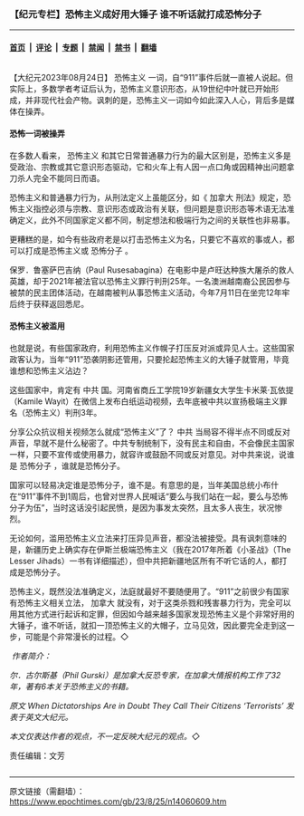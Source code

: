 ### 【纪元专栏】恐怖主义成好用大锤子 谁不听话就打成恐怖分子

---

#### [首页](../../../..?n14060609) &nbsp;|&nbsp; [评论](../../../../../epoch-comment?n14060609) &nbsp;|&nbsp; [专题](../../../../../epoch-special?n14060609) &nbsp;|&nbsp; [禁闻](../../../../../epoch-news?n14060609) &nbsp;|&nbsp; [禁书](../../../../../books?n14060609) &nbsp;|&nbsp; [翻墙](https://github.com/gfw-breaker/nogfw/blob/master/README.md?n14060609)


<div class="column" id="artbody" itemprop="articleBody">
 <!-- article content begin -->
 <p>
  【大纪元2023年08月24日】
  <ok href="https://www.epochtimes.com/gb/tag/%E6%81%90%E6%80%96%E4%B8%BB%E4%B9%89.html">
   恐怖主义
  </ok>
  一词，自“911”事件后就一直被人说起。但实际上，多数学者考证后认为，恐怖主义意识形态，从19世纪中叶就已开始形成，并非现代社会产物。讽刺的是，恐怖主义一词如今如此深入人心，背后多是媒体在操弄。
 </p>
 <h4>
  恐怖一词被操弄
 </h4>
 <p>
  在多数人看来，
  <ok href="https://www.epochtimes.com/gb/tag/%E6%81%90%E6%80%96%E4%B8%BB%E4%B9%89.html">
   恐怖主义
  </ok>
  和其它日常普通暴力行为的最大区别是，恐怖主义多是受政治、宗教或其它意识形态驱动，它和火车上有人因一点口角或因精神出问题拿刀杀人完全不能同日而语。
 </p>
 <p>
  恐怖主义和普通暴力行为，从刑法定义上虽能区分，如《
  <ok href="https://www.epochtimes.com/gb/tag/%E5%8A%A0%E6%8B%BF%E5%A4%A7.html">
   加拿大
  </ok>
  刑法》规定，恐怖主义指控必须与宗教、意识形态或政治有关联，但问题是意识形态等术语无法准确定义，此外不同国家定义都不同，制定想法和极端行为之间的关联性也非易事。
 </p>
 <p>
  更糟糕的是，如今有些政府老是以打击恐怖主义为名，只要它不喜欢的事或人，都可以打成是恐怖主义或
  <ok href="https://www.epochtimes.com/gb/tag/%E6%81%90%E6%80%96%E5%88%86%E5%AD%90.html">
   恐怖分子
  </ok>
  。
 </p>
 <p>
  保罗．鲁塞萨巴吉纳（Paul Rusesabagina）在电影中是卢旺达种族大屠杀的救人英雄，却于2021年被法官以恐怖主义罪行判刑25年。一名澳洲越南裔公民因参与被禁的民主团体活动，在越南被判从事恐怖主义活动，今年7月11日在坐完12年牢后终于获释返回悉尼。
 </p>
 <h4>
  恐怖主义被滥用
 </h4>
 <p>
  也就是说，有些国家政府，利用恐怖主义作幌子打压反对派或异见人士。这些国家政客认为，当年“911”恐袭阴影还管用，只要抡起恐怖主义的大锤子就管用，毕竟谁想和恐怖主义沾边？
 </p>
 <p>
  这些国家中，肯定有
  <ok href="https://www.epochtimes.com/gb/tag/%E4%B8%AD%E5%85%B1.html">
   中共
  </ok>
  国。河南省商丘工学院19岁新疆女大学生卡米莱·瓦依提（Kamile Wayit）在微信上发布白纸运动视频，去年底被中共以宣扬极端主义罪名（恐怖主义）判刑3年。
 </p>
 <p>
  分享公众抗议相关视频怎么就成“恐怖主义”了？
  <ok href="https://www.epochtimes.com/gb/tag/%E4%B8%AD%E5%85%B1.html">
   中共
  </ok>
  当局容不得半点不同或反对声音，早就不是什么秘密了。中共专制统制下，没有民主和自由，不会像民主国家一样，只要不宣传或使用暴力，就容许或鼓励不同或反对意见。对中共来说，说谁是
  <ok href="https://www.epochtimes.com/gb/tag/%E6%81%90%E6%80%96%E5%88%86%E5%AD%90.html">
   恐怖分子
  </ok>
  ，谁就是恐怖分子。
 </p>
 <p>
  国家可以轻易决定谁是恐怖分子，谁不是。有意思的是，当年美国总统小布什在“911”事件不到1周后，也曾对世界人民喊话“要么与我们站在一起，要么与恐怖分子为伍”，当时这话没引起民愤，是因为事发太突然，且太多人丧生，状况惨烈。
 </p>
 <p>
  无论如何，滥用恐怖主义立法来打压异见声音，都没法被接受。具有讽刺意味的是，新疆历史上确实存在伊斯兰极端恐怖主义（我在2017年所着《小圣战》（The Lesser Jihads）一书有详细描述），但中共把新疆地区所有不听它话的人，都打成是恐怖分子。
 </p>
 <p>
  恐怖主义，既然没法准确定义，法庭就最好不要随便用了。“911”之前很少有国家有恐怖主义相关立法，
  <ok href="https://www.epochtimes.com/gb/tag/%E5%8A%A0%E6%8B%BF%E5%A4%A7.html">
   加拿大
  </ok>
  就没有，对于这类杀戮和残害暴力行为，完全可以用其他方式进行起诉和定罪，但因如今越来越多国家发现恐怖主义是个非常好用的大锤子，谁不听话，就扣一顶恐怖主义的大帽子，立马见效，因此要完全走到这一步，可能是个非常漫长的过程。◇
 </p>
 <p>
  <em>
   <ok href="https://i.epochtimes.com/assets/uploads/2023/08/id14060624-PhilGurski_WEB.jpg">
    <img alt="" class="wp-image-14060624 alignleft" src="https://i.epochtimes.com/assets/uploads/2023/08/id14060624-PhilGurski_WEB.jpg"/>
   </ok>
   作者简介：
  </em>
 </p>
 <p>
  <em>
   尔．古尔斯基（Phil Gurski）是加拿大反恐专家，在加拿大情报机构工作了32年，著有6本关于恐怖主义的书籍。
  </em>
 </p>
 <p>
  <em>
   原文
   <ok href="https://www.theepochtimes.com/opinion/when-dictatorships-are-in-doubt-they-call-their-citizens-terrorists-5394054">
    When Dictatorships Are in Doubt They Call Their Citizens ‘Terrorists’
   </ok>
   发表于英文大纪元。
  </em>
 </p>
 <p>
  <em>
   本文仅表达作者的观点，不一定反映大纪元的观点。◇
  </em>
 </p>
 <p>
  责任编辑：文芳
 </p>
 <!-- article content end -->
</div>


---

原文链接（需翻墙）：https://www.epochtimes.com/gb/23/8/25/n14060609.htm